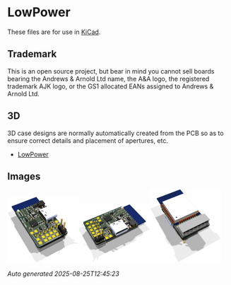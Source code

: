 # LowPower

These files are for use in [KiCad](https://www.kicad.org).

## Trademark

This is an open source project, but bear in mind you cannot sell boards bearing the Andrews & Arnold Ltd name, the A&A logo, the registered trademark AJK logo, or the GS1 allocated EANs assigned to Andrews & Arnold Ltd.

## 3D

3D case designs are normally automatically created from the PCB so as to ensure correct details and placement of apertures, etc.

- [LowPower](LowPower.stl)

## Images

<img src='LowPower.png' width=32%><img src='LowPower-90.png' width=32%><img src='LowPower-bottom.png' width=32%>

*Auto generated 2025-08-25T12:45:23*

